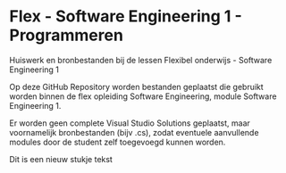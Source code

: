 # Flex - Software Engineering 1 - Programmeren
Huiswerk en bronbestanden bij de lessen Flexibel onderwijs - Software Engineering 1

Op deze GitHub Repository worden bestanden geplaatst die gebruikt worden binnen de
flex opleiding Software Engineering, module Software Engineering 1.

Er worden geen complete Visual Studio Solutions geplaatst, maar voornamelijk
bronbestanden (bijv .cs), zodat eventuele aanvullende modules door de student
zelf toegevoegd kunnen worden.

Dit is een nieuw stukje tekst
